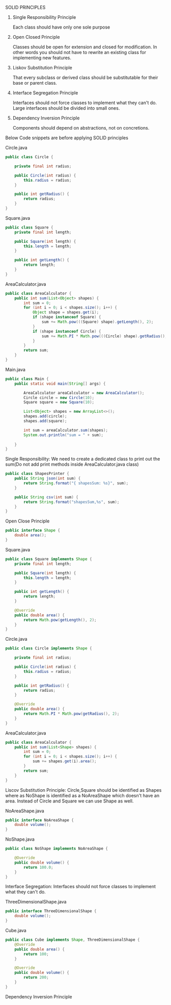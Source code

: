 SOLID PRINCIPLES

1) Single Responsibility Principle
    
    Each class should have only one sole purpose

2) Open Closed Principle
    
    Classes should be open for extension and closed for modification. 
    In other words you should not have to rewrite an existing class for implementing new features.
    
3) Liskov Substitution Principle

    That every subclass or derived class should be substitutable for their base or parent class.
    
4) Interface Segregation Principle

    Interfaces should not force classes to implement what they can't do. Large interfaces should be divided into small ones.

5) Dependency Inversion Principle

    Components should depend on abstractions, not on concretions.

Below Code snippets are before applying SOLID principles

Circle.java
~~~java
public class Circle {

    private final int radius;

    public Circle(int radius) {
        this.radius = radius;
    }

    public int getRadius() {
        return radius;
    }
}
~~~

Square.java
~~~java
public class Square {
    private final int length;

    public Square(int length) {
        this.length = length;
    }

    public int getLength() {
        return length;
    }
}
~~~

AreaCalculator.java
~~~java
public class AreaCalculator {
    public int sum(List<Object> shapes) {
        int sum = 0;
        for (int i = 0; i < shapes.size(); i++) {
            Object shape = shapes.get(i);
            if (shape instanceof Square) {
                sum += Math.pow(((Square) shape).getLength(), 2);
            }
            if (shape instanceof Circle) {
                sum += Math.PI * Math.pow(((Circle) shape).getRadius(), 2);
            }
        }
        return sum;
    }
}
~~~

Main.java
~~~java
public class Main {
    public static void main(String[] args) {

        AreaCalculator areaCalculator = new AreaCalculator();
        Circle circle = new Circle(10);
        Square square = new Square(10);

        List<Object> shapes = new ArrayList<>();
        shapes.add(circle);
        shapes.add(square);

        int sum = areaCalculator.sum(shapes);
        System.out.println("sum = " + sum);
        
    }
}
~~~

Single Responsibility: We need to create a dedicated class to print out the sum(Do not add print methods inside AreaCalculator.java class)

~~~java
public class ShapesPrinter {
    public String json(int sum) {
        return String.format("{ shapesSum: %s}", sum);
    }

    public String csv(int sum) {
        return String.format("shapesSum,%s", sum);
    }
}
~~~

Open Close Principle

~~~java
public interface Shape {
    double area();
}
~~~

Square.java
~~~java
public class Square implements Shape {
    private final int length;

    public Square(int length) {
        this.length = length;
    }

    public int getLength() {
        return length;
    }

    @Override
    public double area() {
        return Math.pow(getLength(), 2);
    }
}
~~~

Circle.java
~~~java
public class Circle implements Shape {

    private final int radius;

    public Circle(int radius) {
        this.radius = radius;
    }

    public int getRadius() {
        return radius;
    }

    @Override
    public double area() {
        return Math.PI * Math.pow(getRadius(), 2);
    }
}
~~~

AreaCalculator.java
~~~java
public class AreaCalculator {
    public int sum(List<Shape> shapes) {
        int sum = 0;
        for (int i = 0; i < shapes.size(); i++) {
            sum += shapes.get(i).area();
        }
        return sum;
    }
}
~~~

Liscov Substitution Principle: Circle,Square should be identified as Shapes where as NoShape is identified as a NoAreaShape which doesn't have an area. Instead of Circle and Square we can use Shape as well.

NoAreaShape.java
~~~java
public interface NoAreaShape {
    double volume();
}
~~~

NoShape.java
~~~java
public class NoShape implements NoAreaShape {

    @Override
    public double volume() {
        return 100.0;
    }
}
~~~

Interface Segregation: Interfaces should not force classes to implement what they can't do.

ThreeDimensionalShape.java
~~~java
public interface ThreeDimensionalShape {
    double volume();
}
~~~

Cube.java
~~~java
public class Cube implements Shape, ThreeDimensionalShape {
    @Override
    public double area() {
        return 100;
    }

    @Override
    public double volume() {
        return 200;
    }
}
~~~

Dependency Inversion Principle

